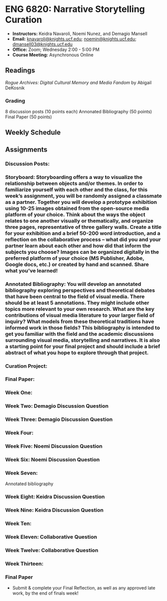 # ENG 6820: Narrative Storytelling Curation
- **Instructors:** Keidra Navaroli, Noemi Nunez, and Demagio Mansell 
- **Email:** knavaroli@knights.ucf.edu; noemin@knights.ucf.edu; dmansell03@knights.ucf.edu
- **Office:** Zoom; Wednesday 2:00 - 5:00 PM
- **Course Meeting:** Asynchronous Online
## Readings 
<i>Rogue Archives: Digital Cultural Memory and Media Fandom</i> by Abigail DeKosnik 

### Grading

8 discussion posts (10 points each) 
Annonated Bibliography (50 points)
Final Paper (50 points) 

## Weekly Schedule

## Assignments

### Discussion Posts: 

### Storyboard: Storyboarding offers a way to visualize the relationship between objects and/or themes. In order to familiarize yourself with each other and the class, for this week’s assignment, you will be randomly assigned a classmate as a partner. Together you will develop a prototype exhibition using 10-25 images obtained from the open-source media platform of your choice. Think about the ways the object relates to one another visually or thematically, and organize three pages, representative of three gallery walls. Create a title for your exhibition and a brief 50-200 word introduction, and a reflection on the collaborative process – what did you and your partner learn about each other and how did that inform the subjects you choose?  Images can be organized digitally in the preferred platform of your choice (MS Publisher, Adobe, Google docs, etc.) or created by hand and scanned. Share what you’ve learned!

### Annotated Bibliography: You will develop an annotated bibliography exploring perspectives and theoretical debates that have been central to the field of visual media. There should be at least 5 annotations. They might include other topics more relevant to your own research. What are the key contributions of visual media literature to your larger field of inquiry? What models from these theoretical traditions have informed work in those fields? This bibliography is intended to get you familiar with the field and the academic discussions surrounding visual media, storytelling and narratives. It is also a starting point for your final project and should include a brief abstract of what you hope to explore through that project. 

### Curation Project: 

### Final Paper: 


### Week One: 


### Week Two: Demagio Discussion Question 



### Week Three: Demagio Discussion Question 



### Week Four: 


  
### Week Five: Noemi Discussion Question



### Week Six: Noemi Discussion Question


  
### Week Seven: 

Annotated bibliography



### Week Eight: Keidra Discussion Question 



### Week Nine: Keidra Discussion Question 



### Week Ten: 



### Week Eleven: Collaborative Question 


  
### Week Twelve: Collaborative Question 



### Week Thirteen: 


### Final Paper 

- Submit & complete your Final Reflection, as well as any approved late work, by the end of finals week!

